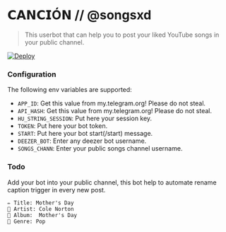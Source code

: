 # 𝗖𝗔𝗡𝗖𝗜Ó𝗡 // @songsxd 
> This userbot that can help you to post your liked YouTube songs in your public channel.

[![Deploy](https://www.herokucdn.com/deploy/button.svg)](https://heroku.com/deploy)

### Configuration

The following env variables are supported:

 - `APP_ID`: Get this value from my.telegram.org! Please do not steal.
 - `API_HASH`: Get this value from my.telegram.org! Please do not steal.
 - `HU_STRING_SESSION`: Put here your session key.
 - `TOKEN`: Put here your bot token. 
 - `START`: Put here your bot start(/start) message.
 - `DEEZER_BOT`: Enter any deezer bot username. 
 - `SONGS_CHANN`: Enter your public songs channel username.
 
 ### Todo
 Add your bot into your public channel, this bot help to automate rename caption trigger in every new post.
 ```
 ✏️ Title: Mother's Day
 👤 Artist: Cole Norton
 💽 Album:  Mother's Day
 🎼 Genre: Pop 

